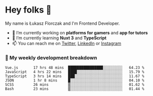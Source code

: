 # Hey folks 👋

My name is Łukasz Florczak and I'm Frontend Developer. 

- 🔭 I’m currently working on **platforms for gamers** and **app for tutors**
- 🌱 I’m currently learning **Nuxt 3** and **TypeScript**
- 📫 You can reach me on [Twitter](https://twitter.com/lukaszflorczak), [LinkedIn](https://pl.linkedin.com/in/lukasz-florczak) or [Instagram](https://instagram.com/lukaszflorczak)


### 🧮 My weekly development breakdown

<!--START_SECTION:waka-->

```text
Vue.js       17 hrs 48 mins  ████████████████░░░░░░░░░   64.23 %
JavaScript   4 hrs 22 mins   ████░░░░░░░░░░░░░░░░░░░░░   15.79 %
TypeScript   3 hrs 14 mins   ███░░░░░░░░░░░░░░░░░░░░░░   11.67 %
JSON         1 hr 8 mins     █░░░░░░░░░░░░░░░░░░░░░░░░   04.10 %
SCSS         26 mins         ▒░░░░░░░░░░░░░░░░░░░░░░░░   01.62 %
Bash         23 mins         ▒░░░░░░░░░░░░░░░░░░░░░░░░   01.44 %
```

<!--END_SECTION:waka-->

<!--
**lukaszflorczak/lukaszflorczak** is a ✨ _special_ ✨ repository because its `README.md` (this file) appears on your GitHub profile.

Here are some ideas to get you started:

- 🔭 I’m currently working on ...
- 🌱 I’m currently learning ...
- 👯 I’m looking to collaborate on ...
- 🤔 I’m looking for help with ...
- 💬 Ask me about ...
- 📫 How to reach me: ...
- 😄 Pronouns: ...
- ⚡ Fun fact: ...
-->

